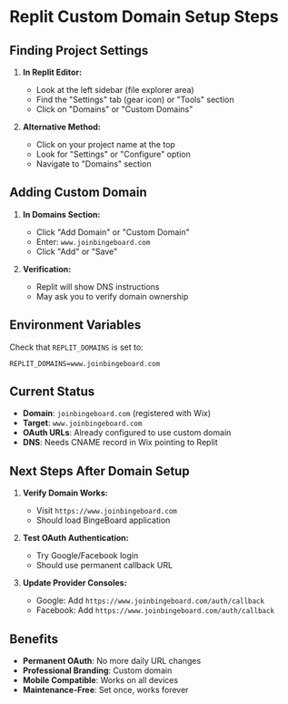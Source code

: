 # Replit Custom Domain Setup Steps

## Finding Project Settings

1. **In Replit Editor:**
   - Look at the left sidebar (file explorer area)
   - Find the "Settings" tab (gear icon) or "Tools" section
   - Click on "Domains" or "Custom Domains"

2. **Alternative Method:**
   - Click on your project name at the top
   - Look for "Settings" or "Configure" option
   - Navigate to "Domains" section

## Adding Custom Domain

1. **In Domains Section:**
   - Click "Add Domain" or "Custom Domain"
   - Enter: `www.joinbingeboard.com`
   - Click "Add" or "Save"

2. **Verification:**
   - Replit will show DNS instructions
   - May ask you to verify domain ownership

## Environment Variables

Check that `REPLIT_DOMAINS` is set to:
```
REPLIT_DOMAINS=www.joinbingeboard.com
```

## Current Status

- **Domain**: `joinbingeboard.com` (registered with Wix)
- **Target**: `www.joinbingeboard.com`
- **OAuth URLs**: Already configured to use custom domain
- **DNS**: Needs CNAME record in Wix pointing to Replit

## Next Steps After Domain Setup

1. **Verify Domain Works:**
   - Visit `https://www.joinbingeboard.com`
   - Should load BingeBoard application

2. **Test OAuth Authentication:**
   - Try Google/Facebook login
   - Should use permanent callback URL

3. **Update Provider Consoles:**
   - Google: Add `https://www.joinbingeboard.com/auth/callback`
   - Facebook: Add `https://www.joinbingeboard.com/auth/callback`

## Benefits

- **Permanent OAuth**: No more daily URL changes
- **Professional Branding**: Custom domain
- **Mobile Compatible**: Works on all devices
- **Maintenance-Free**: Set once, works forever